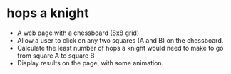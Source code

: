 # hops a knight
- A web page with a chessboard (8x8 grid)
- Allow a user to click on any two squares (A and B) on the chessboard.
- Calculate the least number of hops a knight would need to make to go from square A to square B
- Display results on the page, with some animation.
